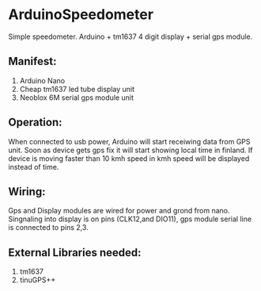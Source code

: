 # ArduinoSpeedometer
Simple speedometer. Arduino + tm1637 4 digit display + serial gps module.

## Manifest:
1. Arduino Nano
2. Cheap tm1637 led tube display unit
3. Neoblox 6M serial gps module unit

## Operation:
When connected to usb power, Arduino will start receiwing data from GPS unit. Soon as device gets gps fix it will start showing local time in finland. If device is moving faster than 10 kmh speed in kmh speed will be displayed instead of time.

## Wiring:
Gps and Display modules are wired for power and grond from nano. Singnaling into display is on pins (CLK12,and DIO11), gps module serial line is connected to pins 2,3.

## External Libraries needed:
1. tm1637
2. tinuGPS++
